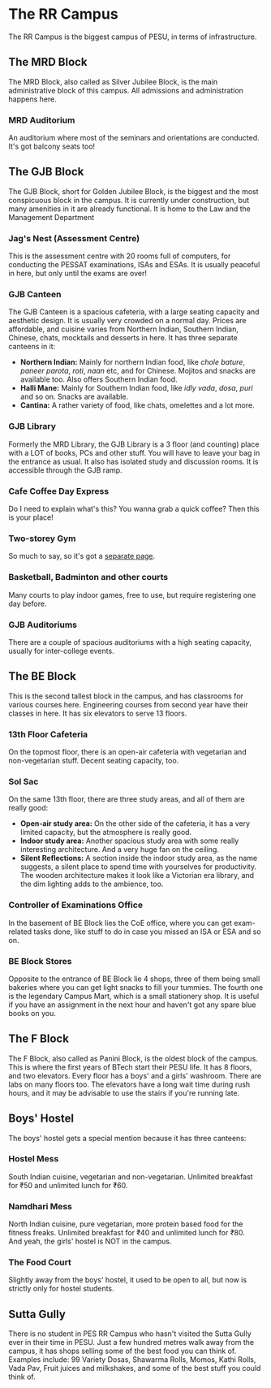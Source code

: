 # The RR Campus
The RR Campus is the biggest campus of PESU, in terms of infrastructure.

## The MRD Block
The MRD Block, also called as Silver Jubilee Block, is the main administrative block of this campus. All admissions and administration happens here.

### MRD Auditorium
An auditorium where most of the seminars and  orientations are conducted. It's got balcony seats too!



## The GJB Block
The GJB Block, short for Golden Jubilee Block, is the biggest and the most conspicuous block in the campus. It is currently under construction, but many amenities in it are already functional. It is home to the Law and the Management Department

### Jag's Nest (Assessment Centre)
This is the assessment centre with 20 rooms full of computers, for conducting the PESSAT examinations, ISAs and ESAs. It is usually peaceful in here, but only until the exams are over!

### GJB Canteen
The GJB Canteen is a spacious cafeteria, with a large seating capacity and aesthetic design. It is usually very crowded on a normal day. Prices are affordable, and cuisine varies from Northern Indian, Southern Indian, Chinese, chats, mocktails and desserts in here. It has three separate canteens in it:
- **Northern Indian:** Mainly for northern Indian food, like *chole bature*, *paneer parota*, *roti*, *naan* etc, and for Chinese. Mojitos and snacks are available too. Also offers Southern Indian food.
- **Halli Mane:** Mainly for Southern Indian food, like *idly vada*, *dosa*, *puri* and so on. Snacks are available.
- **Cantina:** A rather variety of food, like chats, omelettes and a lot more.

### GJB Library
Formerly the MRD Library, the GJB Library is a 3 floor (and counting) place with a LOT of books, PCs and other stuff. You will have to leave your bag in the entrance as usual. It also has isolated study and discussion rooms. It is accessible through the GJB ramp.

### Cafe Coffee Day Express
Do I need to explain what's this? You wanna grab a quick coffee? Then this is your place!

### Two-storey Gym
So much to say, so it's got a [separate page](/rr-campus/gym).

### Basketball, Badminton and other courts
Many courts to play indoor games, free to use, but require registering one day before.

### GJB Auditoriums
There are a couple of spacious auditoriums with a high seating capacity, usually for inter-college events.



## The BE Block
This is the second tallest block in the campus, and has classrooms for various courses here. Engineering courses from second year have their classes in here. It has six elevators to serve 13 floors.

### 13th Floor Cafeteria
On the topmost floor, there is an open-air cafeteria with vegetarian and non-vegetarian stuff. Decent seating capacity, too.

### Sol Sac
On the same 13th floor, there are three study areas, and all of them are really good:
* **Open-air study area:** On the other side of the cafeteria, it has a very limited capacity, but the atmosphere is really good.
* **Indoor study area:** Another spacious study area with some really interesting architecture. And a very huge fan on the ceiling.
* **Silent Reflections:** A section inside the indoor study area, as the name suggests, a silent place to spend time with yourselves for productivity. The wooden architecture makes it look like a Victorian era library, and the dim lighting adds to the ambience, too.

### Controller of Examinations Office
In the basement of BE Block lies the CoE office, where you can get exam-related tasks done, like stuff to do in case you missed an ISA or ESA and so on.

### BE Block Stores
Opposite to the entrance of BE Block lie 4 shops, three of them being small bakeries where you can get light snacks to fill your tummies. The fourth one is the legendary Campus Mart, which is a small stationery shop. It is useful if you have an assignment in the next hour and haven't got any spare blue books on you.



## The F Block
The F Block, also called as Panini Block, is the oldest block of the campus. This is where the first years of BTech start their PESU life. It has 8 floors, and two elevators. Every floor has a boys' and a girls' washroom. There are labs on many floors too. The elevators have a long wait time during rush hours, and it may be advisable to use the stairs if you're running late.



## Boys' Hostel
The boys' hostel gets a special mention because it has three canteens:

### Hostel Mess
South Indian cuisine, vegetarian and non-vegetarian. Unlimited breakfast for ₹50 and unlimited lunch for ₹60.

### Namdhari Mess
North Indian cuisine, pure vegetarian, more protein based food for the fitness freaks. Unlimited breakfast for ₹40 and unlimited lunch for ₹80.<br>
And yeah, the girls' hostel is NOT in the campus.

### The Food Court
Slightly away from the boys' hostel, it used to be open to all, but now is strictly only for hostel students.



## Sutta Gully
There is no student in PES RR Campus who hasn't visited the Sutta Gully ever in their time in PESU. Just a few hundred metres walk away from the campus, it has shops selling some of the best food you can think of. Examples include: 99 Variety Dosas, Shawarma Rolls, Momos, Kathi Rolls, Vada Pav, Fruit juices and milkshakes, and some of the best stuff you could think of.